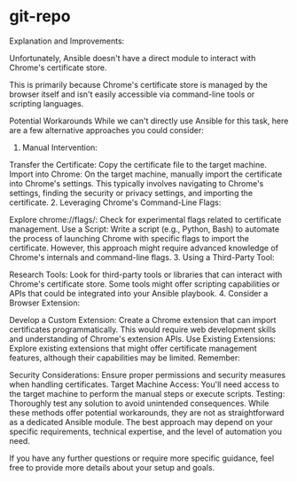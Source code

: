# git-repo
Explanation and Improvements:


Unfortunately, Ansible doesn't have a direct module to interact with Chrome's certificate store.

This is primarily because Chrome's certificate store is managed by the browser itself and isn't easily accessible via command-line tools or scripting languages.

Potential Workarounds
While we can't directly use Ansible for this task, here are a few alternative approaches you could consider:

1. Manual Intervention:

Transfer the Certificate: Copy the certificate file to the target machine.
Import into Chrome: On the target machine, manually import the certificate into Chrome's settings. This typically involves navigating to Chrome's settings, finding the security or privacy settings, and importing the certificate.
2. Leveraging Chrome's Command-Line Flags:

Explore chrome://flags/: Check for experimental flags related to certificate management.
Use a Script: Write a script (e.g., Python, Bash) to automate the process of launching Chrome with specific flags to import the certificate. However, this approach might require advanced knowledge of Chrome's internals and command-line flags.
3. Using a Third-Party Tool:

Research Tools: Look for third-party tools or libraries that can interact with Chrome's certificate store. Some tools might offer scripting capabilities or APIs that could be integrated into your Ansible playbook.
4. Consider a Browser Extension:

Develop a Custom Extension: Create a Chrome extension that can import certificates programmatically. This would require web development skills and understanding of Chrome's extension APIs.
Use Existing Extensions: Explore existing extensions that might offer certificate management features, although their capabilities may be limited.
Remember:

Security Considerations: Ensure proper permissions and security measures when handling certificates.
Target Machine Access: You'll need access to the target machine to perform the manual steps or execute scripts.
Testing: Thoroughly test any solution to avoid unintended consequences.
While these methods offer potential workarounds, they are not as straightforward as a dedicated Ansible module. The best approach may depend on your specific requirements, technical expertise, and the level of automation you need.

If you have any further questions or require more specific guidance, feel free to provide more details about your setup and goals.








